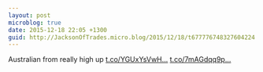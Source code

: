 ```yaml
---
layout: post
microblog: true
date: 2015-12-18 22:05 +1300
guid: http://JacksonOfTrades.micro.blog/2015/12/18/t677776748327604224.html
---
```

Australian from really high up [t.co/YGUxYsVwH...](https://t.co/YGUxYsVwHF) [t.co/7mAGdqq9p...](https://t.co/7mAGdqq9pQ)
